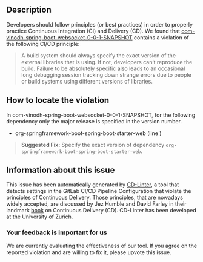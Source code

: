 
## Description
Developers should follow principles (or best practices) in order to properly practice Continuous Integration (CI) and Delivery (CD).
We found that [com-vinodh-spring-boot-websocket-0-0-1-SNAPSHOT](https://gitlab.com/vinodh-thimmisetty/spring-boot-websocket/blob/master/.gitlab-ci.yml) contains a violation of the following CI/CD principle:

> A build system should always specify the exact version of the external libraries that is using.
If not, developers can’t reproduce the build. Failure to be absolutely specific also leads to an occasional long debugging session tracking down strange errors due to people or build systems using different versions of libraries.

## How to locate the violation

In com-vinodh-spring-boot-websocket-0-0-1-SNAPSHOT, for the following dependency only the major release is specified in the version number.

* org-springframework-boot-spring-boot-starter-web (line )

> **Suggested Fix:** Specify the exact version of dependency `org-springframework-boot-spring-boot-starter-web`.

## Information about this issue

This issue has been automatically generated by [CD-Linter](https://gitlab.com/Jancso/configuration-analytics), a tool that detects settings in the GitLab CI/CD Pipeline Configuration that violate the principles of Continuous Delivery. Those principles, that are nowadays widely accepted, are discussed by Jez Humble and David Farley in their landmark [book](https://www.oreilly.com/library/view/continuous-delivery-reliable/9780321670250/) on Continuous Delivery (CD). CD-Linter has been developed at the University of Zurich.

### Your feedback is important for us
We are currently evaluating the effectiveness of our tool. If you agree on the reported violation and are willing to fix it, please upvote this issue.